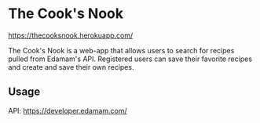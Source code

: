 # The Cook's Nook
https://thecooksnook.herokuapp.com/

The Cook's Nook is a web-app that allows users to search for recipes pulled from Edamam's API.
Registered users can save their favorite recipes and create and save their own recipes.

## Usage

API:
https://developer.edamam.com/
